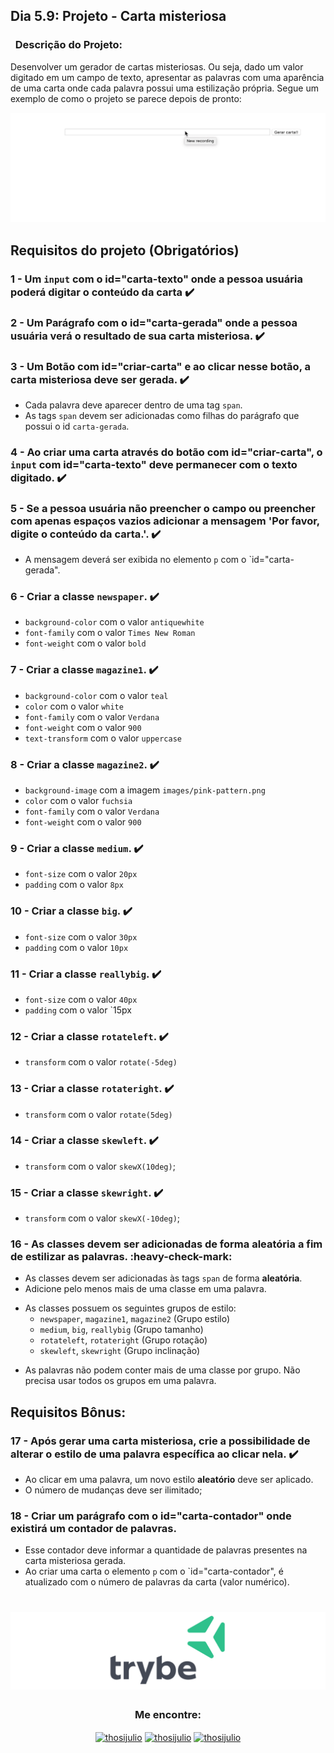 ## Dia 5.9: Projeto - Carta misteriosa

### &nbsp; Descrição do Projeto:
Desenvolver um gerador de cartas misteriosas.
Ou seja, dado um valor digitado em um campo de texto, apresentar as palavras com uma aparência de uma carta onde cada palavra possui uma estilização própria.
Segue um exemplo de como o projeto se parece depois de pronto:
<p align="center">
  <img src="./mistery-letter-example.gif">
</p>

## Requisitos do projeto (Obrigatórios)

### 1 - Um `input` com o id=\"carta-texto\" onde a pessoa usuária poderá digitar o conteúdo da carta :heavy_check_mark:

### 2 - Um Parágrafo com o id=\"carta-gerada\" onde a pessoa usuária verá o resultado de sua carta misteriosa. :heavy_check_mark:

### 3 - Um Botão com id=\"criar-carta\" e ao clicar nesse botão, a carta misteriosa deve ser gerada. :heavy_check_mark:

- Cada palavra deve aparecer dentro de uma tag `span`.
- As tags `span` devem ser adicionadas como filhas do parágrafo que possui o id `carta-gerada`.

### 4 - Ao criar uma carta através do botão com id="criar-carta", o `input` com id="carta-texto" deve permanecer com o texto digitado. :heavy_check_mark:

### 5 - Se a pessoa usuária não preencher o campo ou preencher com apenas espaços vazios adicionar a mensagem 'Por favor, digite o conteúdo da carta.'. :heavy_check_mark:

- A mensagem deverá ser exibida no elemento `p` com o `id="carta-gerada".

### 6 - Criar a classe `newspaper`. :heavy_check_mark:

- `background-color` com o valor `antiquewhite`
- `font-family` com o valor `Times New Roman`
- `font-weight` com o valor `bold`

### 7 - Criar a classe `magazine1`. :heavy_check_mark:

- `background-color` com o valor `teal`
- `color` com o valor `white`
- `font-family` com o valor `Verdana`
- `font-weight` com o valor `900`
- `text-transform` com o valor `uppercase`

### 8 - Criar a classe `magazine2`. :heavy_check_mark:
 
- `background-image` com a imagem `images/pink-pattern.png`
- `color` com o valor `fuchsia`
- `font-family` com o valor `Verdana`
- `font-weight` com o valor `900`

### 9 - Criar a classe `medium`. :heavy_check_mark:

- `font-size` com o valor `20px`
- `padding` com o valor `8px`

### 10 - Criar a classe `big`. :heavy_check_mark:

- `font-size` com o valor `30px`
- `padding` com o valor `10px`

### 11 - Criar a classe `reallybig`. :heavy_check_mark:

- `font-size` com o valor `40px`
- `padding` com o valor `15px

### 12 - Criar a classe `rotateleft`. :heavy_check_mark:

- `transform` com o valor `rotate(-5deg)`

### 13 - Criar a classe `rotateright`. :heavy_check_mark:

- `transform` com o valor `rotate(5deg)`

### 14 - Criar a classe `skewleft`. :heavy_check_mark:

- `transform` com o valor `skewX(10deg)`;

### 15 - Criar a classe `skewright`. :heavy_check_mark:

- `transform` com o valor `skewX(-10deg)`;

### 16 - As classes devem ser adicionadas de forma aleatória a fim de estilizar as palavras. :heavy-check-mark:

- As classes devem ser adicionadas às tags `span` de forma **aleatória**.
- Adicione pelo menos mais de uma classe em uma palavra.
* As classes possuem os seguintes grupos de estilo: 
  - `newspaper`, `magazine1`, `magazine2` (Grupo estilo)
  - `medium`, `big`, `reallybig` (Grupo tamanho)
  - `rotateleft`, `rotateright` (Grupo rotação)
  - `skewleft`, `skewright` (Grupo inclinação)
- As palavras não podem conter mais de uma classe por grupo. Não precisa usar todos os grupos em uma palavra.

## Requisitos Bônus:

### 17 - Após gerar uma carta misteriosa, crie a possibilidade de alterar o estilo de uma palavra específica ao clicar nela. :heavy_check_mark:

- Ao clicar em uma palavra, um novo estilo **aleatório** deve ser aplicado.
- O número de mudanças deve ser ilimitado;

### 18 - Criar um parágrafo com o id=\"carta-contador\" onde existirá um contador de palavras.

- Esse contador deve informar a quantidade de palavras presentes na carta misteriosa gerada.
- Ao criar uma carta o elemento `p` com o `id="carta-contador",  é atualizado com o número de palavras da carta (valor numérico).

 <h1 align="center">
    <img alt="Trybe" src="https://github.com/thosijulio/trybe-projects/blob/main/trybe-logo.png"/>
</h1>
<h3 align=center>Me encontre:</h3>
<p align=center>
<a href="https://www.linkedin.com/in/thosijulio/" target="blank"><img align="center" src="https://cdn.jsdelivr.net/npm/simple-icons@3.0.1/icons/linkedin.svg" alt="thosijulio" height="20" width="20" /></a>
<a href="https://www.github.com/thosijulio/" target="blank"><img align="center" src="https://cdn.jsdelivr.net/npm/simple-icons@3.0.1/icons/github.svg" alt="thosijulio" height="20" width="20" /></a>
<a href="https://www.instagram.com/thosijulio" target="blank"><img align="center" src="https://cdn.jsdelivr.net/npm/simple-icons@3.0.1/icons/instagram.svg" alt="thosijulio" height="20" width="20" /></a>
</p>
